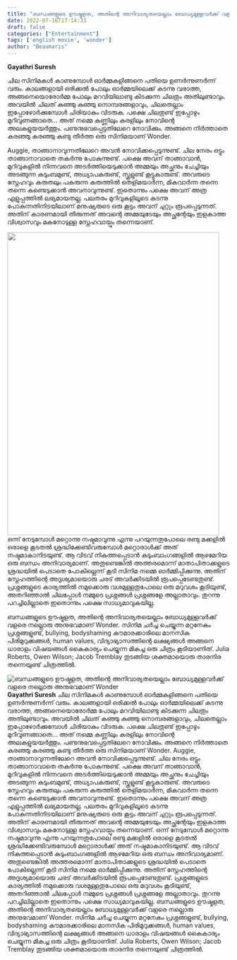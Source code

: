 ```yaml
---
title: "ബന്ധങ്ങളുടെ ഊഷ്മളത, അതിന്റെ അനിവാര്യതയെല്ലാം ബോധ്യമുള്ളവർക്ക് വളരെ നല്ലൊരു അനുഭവമാണ് Wonder"
date: 2022-07-16T17:14:33
draft: false
categories: ["Entertainment"]
tags: ['english movie', 'wonder']
author: "Beaumaris"
---
```


<strong>Gayathri Suresh</strong>

ചില സിനിമകൾ കാണുമ്പോൾ ഓർമ്മകളിങ്ങനെ പതിയെ ഉണർന്നുണർന്ന് വരും. കാലങ്ങളായി ഒരിക്കൽ പോലും ഓർമ്മയിലെക്ക് കടന്നു വരാത്ത, അങ്ങനെയൊരോർമ്മ പോലും മറവിയിലാണ്ടു കിടക്കുന്ന ചിലതും അതിലുണ്ടാവും. അവയിൽ ചിലത് കുഞ്ഞു കുഞ്ഞു നൊമ്പരങ്ങളാവും, ചിലതെല്ലാം ഇപ്പോഴോർക്കുമ്പോൾ ചിരിയാകും വിടരുക. പക്ഷെ ചിലതുണ്ട് ഇപ്പോഴും മുറിവുണങ്ങാതെ... അത് നമ്മെ കണ്ണിലും കരളിലും നോവിന്റെ അലകളുയയർത്തും. പണ്ടനുഭവപ്പെട്ടതിലേറെ നോവിക്കും. അങ്ങനെ നിർത്താതെ കരഞ്ഞു കരഞ്ഞു കണ്ടു തീർത്ത ഒരു സിനിമയാണ് Wonder.

Auggie, താങ്ങാനാവുന്നതിലേറെ അവൻ നോവിക്കപ്പെടുന്നുണ്ട്. ചില നേരം ഒട്ടും താങ്ങാനാവാതെ തകർന്നു പോകുന്നുണ്ട്. പക്ഷെ അവന് താങ്ങാവാൻ, മുറിവുകളിൽ നിന്നവനെ അടർത്തിയെടുക്കാൻ അമ്മയും അച്ഛനും ചേച്ചിയും അടങ്ങുന്ന കുടുംബമുണ്ട്, അധ്യാപകരുണ്ട്, സ്കൂളുണ്ട് കൂട്ടുകാരുണ്ട്. അവരുടെ സ്നേഹവും കരുതലും പകരുന്ന കരുത്തിൽ തെളിമയാർന്ന, മികവാർന്ന തന്നെ തന്നെ കണ്ടെടുക്കാൻ അവനാവുന്നുണ്ട്. ഇതൊന്നും പക്ഷെ അവന് അത്ര എളുപ്പത്തിൽ ലഭ്യമായതല്ല. പലതരം മുറിവുകളിലൂടെ കടന്നു പോകുന്നതിനിടയിലാണ് മനുഷ്യരുടെ ഒരു കൂട്ടം അവന് ചുറ്റും രൂപപ്പെടുന്നത്. അതിന് കാരണമായി തീരുന്നത് അവന്റെ അമ്മയുടേയും അച്ഛന്റേയും ഇളകാത്ത വിശ്വാസവും മകനോടുള്ള സ്നേഹവായ്പും തന്നെയാണ്.

<img class="size-full wp-image-343128 aligncenter" src="https://cdn.boolokam.com/articles/2022/07/dqd111.jpg" alt="" width="480" height="686" />ഒന്ന് നേടുമ്പോൾ മറ്റൊന്നു നഷ്ടമാവുന്നു എന്നു പറയുന്നതുപോലെ രണ്ടു മക്കളിൽ ഒരാളെ കൂടതൽ ശ്രദ്ധിക്കേണ്ടിവരുമ്പോൾ മറ്റൊരാൾക്ക് അത് നഷ്ടമാകാനിടയുണ്ട്. ആ വിടവ് നികത്തപ്പെടാൻ കുടുംബാംഗങ്ങളിൽ ആഴമേറിയ ഒരു ബന്ധം അനിവാര്യമാണ്. അതുണ്ടെങ്കിൽ അത്തരമൊന്ന് മാതാപിതാക്കളുടെ ശ്രദ്ധയിൽ പെടാതെ പോകില്ലെന്ന് കൂടി സിനിമ നമ്മെ ഓർമ്മിപ്പിക്കുന്നു. അതിന് സ്നേഹത്തിന്റെ അദൃശ്യമായൊരു ചരട് അവർക്കിടയിൽ രൂപപ്പെടേണ്ടതുണ്ട്. പ്രശ്നങ്ങളുടെ കാര്യത്തിൽ നമുക്കൊരു വശമുള്ളതുപോലെ ഒരു മറുവശം കൂടിയുണ്ട്, അതറിഞ്ഞാൽ ചിലപ്പോൾ നമ്മുടെ പ്രശ്നങ്ങൾ പ്രശ്നങ്ങളേ അല്ലാതാവും. തുറന്നു പറച്ചിലില്ലാതെ ഇതൊന്നും പക്ഷെ സാധ്യമാവുകയില്ല.

ബന്ധങ്ങളുടെ ഊഷ്മളത, അതിന്റെ അനിവാര്യതയെല്ലാം ബോധ്യമുള്ളവർക്ക് വളരെ നല്ലൊരു അനുഭവമാണ് Wonder. സിനിമ ചർച്ച ചെയ്യുന്ന മറ്റനേകം പ്രശ്നങ്ങളുണ്ട്, bullying, bodyshaming കൗമാരക്കാരിലെ മാനസിക പിരിമുറുക്കങ്ങൾ, human values, വിദ്യാഭ്യാസത്തിന്റെ ലക്ഷ്യങ്ങൾ അങ്ങനെ ധാരാളം വിഷയങ്ങൾ കൈകാര്യം ചെയ്യുന്ന മികച്ച ഒരു ചിത്രം കൂടിയാണിത്. Julia Roberts, Owen Wilson; Jacob Tremblay തുടങ്ങിയ ശക്തമായൊരു താരനിര തന്നെയുണ്ട് ചിത്രത്തിൽ.


![ബന്ധങ്ങളുടെ ഊഷ്മളത, അതിന്റെ അനിവാര്യതയെല്ലാം ബോധ്യമുള്ളവർക്ക് വളരെ നല്ലൊരു അനുഭവമാണ് Wonder](https://cdn.boolokam.com/articles/2022/07/dqd111.jpg)**Gayathri Suresh** ചില സിനിമകൾ കാണുമ്പോൾ ഓർമ്മകളിങ്ങനെ പതിയെ ഉണർന്നുണർന്ന് വരും. കാലങ്ങളായി ഒരിക്കൽ പോലും ഓർമ്മയിലെക്ക് കടന്നു വരാത്ത, അങ്ങനെയൊരോർമ്മ പോലും മറവിയിലാണ്ടു കിടക്കുന്ന ചിലതും അതിലുണ്ടാവും. അവയിൽ ചിലത് കുഞ്ഞു കുഞ്ഞു നൊമ്പരങ്ങളാവും, ചിലതെല്ലാം ഇപ്പോഴോർക്കുമ്പോൾ ചിരിയാകും വിടരുക. പക്ഷെ ചിലതുണ്ട് ഇപ്പോഴും മുറിവുണങ്ങാതെ... അത് നമ്മെ കണ്ണിലും കരളിലും നോവിന്റെ അലകളുയയർത്തും. പണ്ടനുഭവപ്പെട്ടതിലേറെ നോവിക്കും. അങ്ങനെ നിർത്താതെ കരഞ്ഞു കരഞ്ഞു കണ്ടു തീർത്ത ഒരു സിനിമയാണ് Wonder. Auggie, താങ്ങാനാവുന്നതിലേറെ അവൻ നോവിക്കപ്പെടുന്നുണ്ട്. ചില നേരം ഒട്ടും താങ്ങാനാവാതെ തകർന്നു പോകുന്നുണ്ട്. പക്ഷെ അവന് താങ്ങാവാൻ, മുറിവുകളിൽ നിന്നവനെ അടർത്തിയെടുക്കാൻ അമ്മയും അച്ഛനും ചേച്ചിയും അടങ്ങുന്ന കുടുംബമുണ്ട്, അധ്യാപകരുണ്ട്, സ്കൂളുണ്ട് കൂട്ടുകാരുണ്ട്. അവരുടെ സ്നേഹവും കരുതലും പകരുന്ന കരുത്തിൽ തെളിമയാർന്ന, മികവാർന്ന തന്നെ തന്നെ കണ്ടെടുക്കാൻ അവനാവുന്നുണ്ട്. ഇതൊന്നും പക്ഷെ അവന് അത്ര എളുപ്പത്തിൽ ലഭ്യമായതല്ല. പലതരം മുറിവുകളിലൂടെ കടന്നു പോകുന്നതിനിടയിലാണ് മനുഷ്യരുടെ ഒരു കൂട്ടം അവന് ചുറ്റും രൂപപ്പെടുന്നത്. അതിന് കാരണമായി തീരുന്നത് അവന്റെ അമ്മയുടേയും അച്ഛന്റേയും ഇളകാത്ത വിശ്വാസവും മകനോടുള്ള സ്നേഹവായ്പും തന്നെയാണ്. ഒന്ന് നേടുമ്പോൾ മറ്റൊന്നു നഷ്ടമാവുന്നു എന്നു പറയുന്നതുപോലെ രണ്ടു മക്കളിൽ ഒരാളെ കൂടതൽ ശ്രദ്ധിക്കേണ്ടിവരുമ്പോൾ മറ്റൊരാൾക്ക് അത് നഷ്ടമാകാനിടയുണ്ട്. ആ വിടവ് നികത്തപ്പെടാൻ കുടുംബാംഗങ്ങളിൽ ആഴമേറിയ ഒരു ബന്ധം അനിവാര്യമാണ്. അതുണ്ടെങ്കിൽ അത്തരമൊന്ന് മാതാപിതാക്കളുടെ ശ്രദ്ധയിൽ പെടാതെ പോകില്ലെന്ന് കൂടി സിനിമ നമ്മെ ഓർമ്മിപ്പിക്കുന്നു. അതിന് സ്നേഹത്തിന്റെ അദൃശ്യമായൊരു ചരട് അവർക്കിടയിൽ രൂപപ്പെടേണ്ടതുണ്ട്. പ്രശ്നങ്ങളുടെ കാര്യത്തിൽ നമുക്കൊരു വശമുള്ളതുപോലെ ഒരു മറുവശം കൂടിയുണ്ട്, അതറിഞ്ഞാൽ ചിലപ്പോൾ നമ്മുടെ പ്രശ്നങ്ങൾ പ്രശ്നങ്ങളേ അല്ലാതാവും. തുറന്നു പറച്ചിലില്ലാതെ ഇതൊന്നും പക്ഷെ സാധ്യമാവുകയില്ല. ബന്ധങ്ങളുടെ ഊഷ്മളത, അതിന്റെ അനിവാര്യതയെല്ലാം ബോധ്യമുള്ളവർക്ക് വളരെ നല്ലൊരു അനുഭവമാണ് Wonder. സിനിമ ചർച്ച ചെയ്യുന്ന മറ്റനേകം പ്രശ്നങ്ങളുണ്ട്, bullying, bodyshaming കൗമാരക്കാരിലെ മാനസിക പിരിമുറുക്കങ്ങൾ, human values, വിദ്യാഭ്യാസത്തിന്റെ ലക്ഷ്യങ്ങൾ അങ്ങനെ ധാരാളം വിഷയങ്ങൾ കൈകാര്യം ചെയ്യുന്ന മികച്ച ഒരു ചിത്രം കൂടിയാണിത്. Julia Roberts, Owen Wilson; Jacob Tremblay തുടങ്ങിയ ശക്തമായൊരു താരനിര തന്നെയുണ്ട് ചിത്രത്തിൽ.
